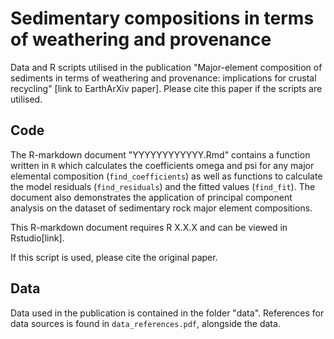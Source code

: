 # Sedimentary compositions in terms of weathering and provenance 

Data and R scripts utilised in the publication "Major-element composition of sediments in terms of weathering and provenance: implications for crustal recycling" [link to EarthArXiv paper]. Please cite this paper if the scripts are utilised.

## Code

The R-markdown document "YYYYYYYYYYYY.Rmd" contains a function written in `R` which calculates the coefficients omega and psi for any major elemental composition (`find_coefficients`) as well as functions to calculate the model residuals (`find_residuals`) and the fitted values (`find_fit`). The document also demonstrates the application of principal component analysis on the dataset of sedimentary rock major element compositions. 

This R-markdown document requires R X.X.X and can be viewed in Rstudio[link]. 

If this script is used, please cite the original paper.

## Data

Data used in the publication is contained in the folder "data". References for data sources is found in `data_references.pdf`, alongside the data. 
